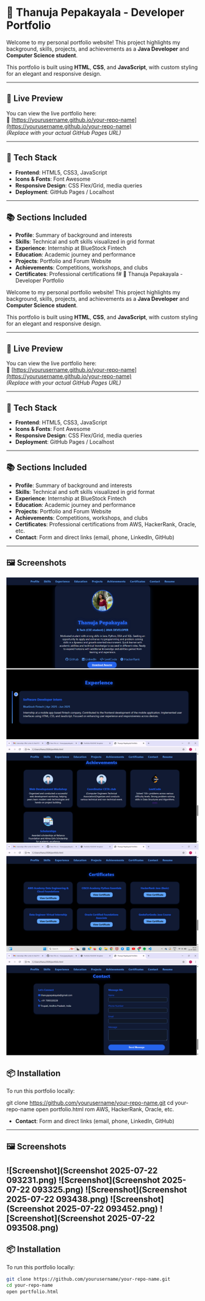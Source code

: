 # 💼 Thanuja Pepakayala - Developer Portfolio

Welcome to my personal portfolio website! This project highlights my background, skills, projects, and achievements as a **Java Developer** and **Computer Science student**.

This portfolio is built using **HTML**, **CSS**, and **JavaScript**, with custom styling for an elegant and responsive design.

---

## 🚀 Live Preview

You can view the live portfolio here:  
🔗 [https://yourusername.github.io/your-repo-name](https://yourusername.github.io/your-repo-name)  
*(Replace with your actual GitHub Pages URL)*

---

## 🧰 Tech Stack

- **Frontend**: HTML5, CSS3, JavaScript  
- **Icons & Fonts**: Font Awesome  
- **Responsive Design**: CSS Flex/Grid, media queries  
- **Deployment**: GitHub Pages / Localhost

---

## 📚 Sections Included

- **Profile**: Summary of background and interests  
- **Skills**: Technical and soft skills visualized in grid format  
- **Experience**: Internship at BlueStock Fintech  
- **Education**: Academic journey and performance  
- **Projects**: Portfolio and Forum Website  
- **Achievements**: Competitions, workshops, and clubs  
- **Certificates**: Professional certifications f# 💼 Thanuja Pepakayala - Developer Portfolio

Welcome to my personal portfolio website! This project highlights my background, skills, projects, and achievements as a **Java Developer** and **Computer Science student**.

This portfolio is built using **HTML**, **CSS**, and **JavaScript**, with custom styling for an elegant and responsive design.

---

## 🚀 Live Preview

You can view the live portfolio here:  
🔗 [https://yourusername.github.io/your-repo-name](https://yourusername.github.io/your-repo-name)  
*(Replace with your actual GitHub Pages URL)*

---

## 🧰 Tech Stack

- **Frontend**: HTML5, CSS3, JavaScript  
- **Icons & Fonts**: Font Awesome  
- **Responsive Design**: CSS Flex/Grid, media queries  
- **Deployment**: GitHub Pages / Localhost

---

## 📚 Sections Included

- **Profile**: Summary of background and interests  
- **Skills**: Technical and soft skills visualized in grid format  
- **Experience**: Internship at BlueStock Fintech  
- **Education**: Academic journey and performance  
- **Projects**: Portfolio and Forum Website  
- **Achievements**: Competitions, workshops, and clubs  
- **Certificates**: Professional certifications from AWS, HackerRank, Oracle, etc.  
- **Contact**: Form and direct links (email, phone, LinkedIn, GitHub)

---

## 🖼️ Screenshots


![1](1.png)
 ![2](2.png)
 ![3](3.png)
  ![4](4.png)
 ![5](5.png)

## 📦 Installation

To run this portfolio locally:


git clone https://github.com/yourusername/your-repo-name.git
cd your-repo-name
open portfolio.html
rom AWS, HackerRank, Oracle, etc.  
- **Contact**: Form and direct links (email, phone, LinkedIn, GitHub)

---

## 🖼️ Screenshots

![Screenshot](Screenshot 2025-07-22 093231.png)
![Screenshot](Screenshot 2025-07-22 093325.png)
![Screenshot](Screenshot 2025-07-22 093438.png)
![Screenshot](Screenshot 2025-07-22 093452.png)
![Screenshot](Screenshot 2025-07-22 093508.png)
---

## 📦 Installation

To run this portfolio locally:

```bash
git clone https://github.com/yourusername/your-repo-name.git
cd your-repo-name
open portfolio.html
